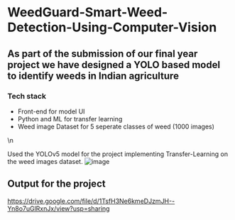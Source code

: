 # WeedGuard-Smart-Weed-Detection-Using-Computer-Vision
## As part of the submission of our final year project we have designed a YOLO based model to identify weeds in Indian agriculture 

### Tech stack
- Front-end for model UI
- Python and ML for transfer learning
- Weed image Dataset for 5 seperate classes of weed (1000 images) 

\n

Used the YOLOv5 model for the project implementing Transfer-Learning on the weed images dataset.
![image](https://github.com/user-attachments/assets/d9fe374a-2782-4a47-8ef2-54d663764782)

## Output for the project 
https://drive.google.com/file/d/1TsfH3Ne6kmeDJzmJH--Yn8o7uGlRxnJx/view?usp=sharing
